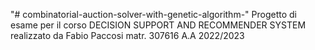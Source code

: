 "# combinatorial-auction-solver-with-genetic-algorithm-" 
Progetto di esame per il corso 
DECISION SUPPORT AND RECOMMENDER SYSTEM
realizzato da Fabio Paccosi matr. 307616
A.A 2022/2023